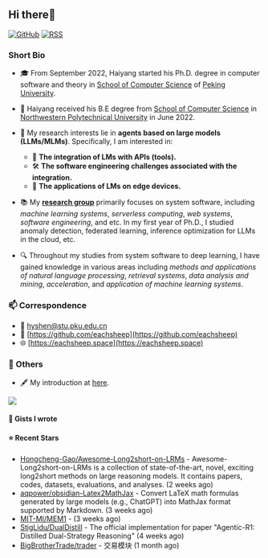 ## Hi there👋
[![GitHub](https://img.shields.io/badge/dynamic/json?logo=github&label=GitHub&labelColor=495867&color=495867&query=%24.data.totalSubs&url=https%3A%2F%2Fapi.spencerwoo.com%2Fsubstats%2F%3Fsource%3Dgithub%26queryKey%3Dhayschan&style=flat-square)](https://github.com/eachsheep)
[![RSS](https://img.shields.io/badge/dynamic/json?logo=rss&logoColor=white&label=RSS&labelColor=95B8D1&color=95B8D1&query=%24.data.totalSubs&url=https%3A%2F%2Fapi.spencerwoo.com%2Fsubstats%2F%3Fsource%3Dfeedly%257Cinoreader%257CfeedsPub%26queryKey%3Dhttps://haysc.tech/feed.xml&style=flat-square)](https://eachsheep.github.io/)

### Short Bio

- 🎓 From September 2022, Haiyang started his Ph.D. degree in computer software and theory in [School of Computer Science](https://cs.pku.edu.cn/) of [Peking University](https://www.pku.edu.cn/).
- 🏅 Haiyang received his B.E degree from [School of Computer Science](https://jsj.nwpu.edu.cn/) in [Northwestern Polytechnical University](https://www.nwpu.edu.cn/) in June 2022.

- 🌱 My research interests lie in **agents based on large models (LLMs/MLMs)**. Specifically, I am interested in:
  - 🔗 **The integration of LMs with APIs (tools).**
  - 🛠 **The software engineering challenges associated with the integration.**
  - 📱 **The applications of LMs on edge devices.**
- 📚 My [**research group**](https://cs.pku.edu.cn/info/1025/2713.htm) primarily focuses on system software, including *machine learning systems*, *serverless computing*, *web systems*, *software engineering*, and etc. In my first year of Ph.D., I studied anomaly detection, federated learning, inference optimization for LLMs in the cloud, etc.
- 🔍 Throughout my studies from system software to deep learning, I have gained knowledge in various areas including *methods and applications of natural language processing*, *retrieval systems*, *data analysis and mining*, *acceleration*, and *application of machine learning systems*.

### 📫 Correspondence

- 📧 [hyshen@stu.pku.edu.cn](mailto:hyshen@stu.pku.edu.cn)
- 🐙 [https://github.com/eachsheep](https://github.com/eachsheep)
- 🌐 [https://eachsheep.space](https://eachsheep.space)

### 🌟 Others
- 🖋 My introduction at [here](https://eachsheep.space).

<img align="center" src="https://github-readme-stats.vercel.app/api?username=eachsheep&show_icons=true&icon_color=CE1D2D&text_color=718096&bg_color=ffffff&hide_title=true" />

#### 📓 Gists I wrote


#### ⭐ Recent Stars

- [Hongcheng-Gao/Awesome-Long2short-on-LRMs](https://github.com/Hongcheng-Gao/Awesome-Long2short-on-LRMs) - Awesome-Long2short-on-LRMs is a collection of state-of-the-art, novel, exciting long2short methods on large reasoning models. It contains papers, codes, datasets, evaluations, and analyses. (2 weeks ago)
- [aqpower/obsidian-Latex2MathJax](https://github.com/aqpower/obsidian-Latex2MathJax) - Convert LaTeX math formulas generated by large models (e.g., ChatGPT) into MathJax format supported by Markdown. (3 weeks ago)
- [MIT-MI/MEM1](https://github.com/MIT-MI/MEM1) -  (3 weeks ago)
- [StigLidu/DualDistill](https://github.com/StigLidu/DualDistill) - The official implementation for paper &#34;Agentic-R1: Distilled Dual-Strategy Reasoning&#34; (4 weeks ago)
- [BigBrotherTrade/trader](https://github.com/BigBrotherTrade/trader) - 交易模块 (1 month ago)